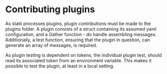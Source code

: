 # Contributing plugins

As statii processes plugins, plugin contributions must be made to the plugins folder.  A plugin consists of a struct containing its assumed yaml configuration, and a Gather function - do handle assembling messages. Additionally, a test function, ensuring that the plugin in question, can generate an array of messages, is required. 

As plugin testing is dependent on tokens, the individual plugin test, should read its associated token from an environment variable. This makes it possible to test the plugin, at least in a local setting.